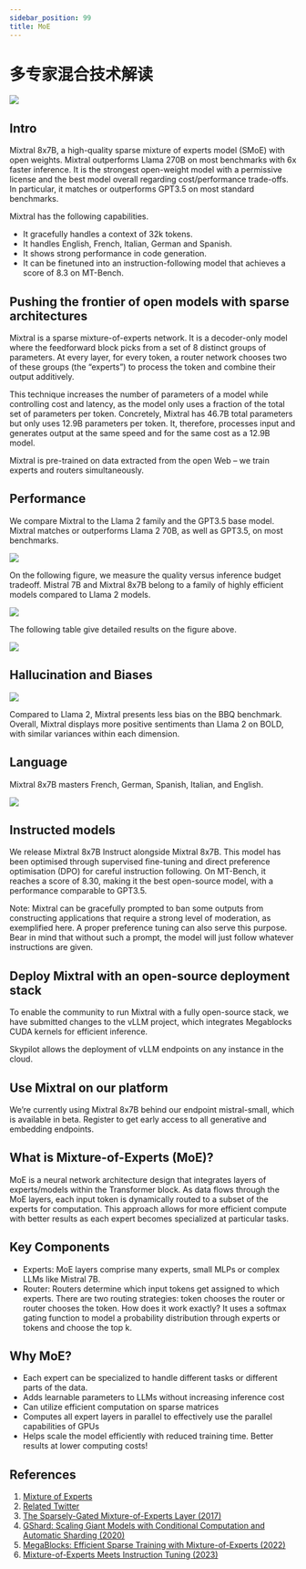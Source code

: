 ```yaml
---
sidebar_position: 99
title: MoE
---
```


# 多专家混合技术解读

![](./20231210/1.arch.png)

## Intro
Mixtral 8x7B, a high-quality sparse mixture of experts model (SMoE) with open weights. Mixtral outperforms Llama 270B on most benchmarks with 6x faster inference. It is the strongest open-weight model with a permissive license and the best model overall regarding cost/performance trade-offs. In particular, it matches or outperforms GPT3.5 on most standard benchmarks.

Mixtral has the following capabilities.

* It gracefully handles a context of 32k tokens.
* It handles English, French, Italian, German and Spanish.
* It shows strong performance in code generation.
* It can be finetuned into an instruction-following model that achieves a score of 8.3 on MT-Bench.

## Pushing the frontier of open models with sparse architectures
Mixtral is a sparse mixture-of-experts network. It is a decoder-only model where the feedforward block picks from a set of 8 distinct groups of parameters. At every layer, for every token, a router network chooses two of these groups (the “experts”) to process the token and combine their output additively.

This technique increases the number of parameters of a model while controlling cost and latency, as the model only uses a fraction of the total set of parameters per token. Concretely, Mixtral has 46.7B total parameters but only uses 12.9B parameters per token. It, therefore, processes input and generates output at the same speed and for the same cost as a 12.9B model.

Mixtral is pre-trained on data extracted from the open Web – we train experts and routers simultaneously.

## Performance
We compare Mixtral to the Llama 2 family and the GPT3.5 base model. Mixtral matches or outperforms Llama 2 70B, as well as GPT3.5, on most benchmarks.

![](./20231210/2.overview.png)

On the following figure, we measure the quality versus inference budget tradeoff. Mistral 7B and Mixtral 8x7B belong to a family of highly efficient models compared to Llama 2 models.

![](./20231210/3.scaling.png)

The following table give detailed results on the figure above.

![](./20231210/4.open_models.png)

## Hallucination and Biases

![](./20231210/5.bbq_bold.png)

Compared to Llama 2, Mixtral presents less bias on the BBQ benchmark. Overall, Mixtral displays more positive sentiments than Llama 2 on BOLD, with similar variances within each dimension.

## Language
Mixtral 8x7B masters French, German, Spanish, Italian, and English.

![](./20231210/6.multilingual.png)

## Instructed models
We release Mixtral 8x7B Instruct alongside Mixtral 8x7B. This model has been optimised through supervised fine-tuning and direct preference optimisation (DPO) for careful instruction following. On MT-Bench, it reaches a score of 8.30, making it the best open-source model, with a performance comparable to GPT3.5.

Note: Mixtral can be gracefully prompted to ban some outputs from constructing applications that require a strong level of moderation, as exemplified here. A proper preference tuning can also serve this purpose. Bear in mind that without such a prompt, the model will just follow whatever instructions are given.

## Deploy Mixtral with an open-source deployment stack
To enable the community to run Mixtral with a fully open-source stack, we have submitted changes to the vLLM project, which integrates Megablocks CUDA kernels for efficient inference.

Skypilot allows the deployment of vLLM endpoints on any instance in the cloud.

## Use Mixtral on our platform
We’re currently using Mixtral 8x7B behind our endpoint mistral-small, which is available in beta. Register to get early access to all generative and embedding endpoints.

## What is Mixture-of-Experts (MoE)?
MoE is a neural network architecture design that integrates layers of experts/models within the Transformer block. As data flows through the MoE layers, each input token is dynamically routed to a subset of the experts for computation. This approach allows for more efficient compute with better results as each expert becomes specialized at particular tasks.

## Key Components
- Experts: MoE layers comprise many experts, small MLPs or complex LLMs like Mistral 7B.
- Router: Routers determine which input tokens get assigned to which experts. There are two routing strategies: token chooses the router or router chooses the token. How does it work exactly? It uses a softmax gating function to model a probability distribution through experts or tokens and choose the top k.

## Why MoE?
- Each expert can be specialized to handle different tasks or different parts of the data.
- Adds learnable parameters to LLMs without increasing inference cost
- Can utilize efficient computation on sparse matrices
- Computes all expert layers in parallel to effectively use the parallel capabilities of GPUs
- Helps scale the model efficiently with reduced training time. Better results at lower computing costs!

## References
1. [Mixture of Experts](https://mistral.ai/news/mixtral-of-experts/)
2. [Related Twitter](https://twitter.com/sophiamyang/status/1733505991600148892)
3. [The Sparsely-Gated Mixture-of-Experts Layer (2017)](https://arxiv.org/pdf/1701.06538.pdf)
4. [GShard: Scaling Giant Models with Conditional Computation and Automatic Sharding (2020)](https://arxiv.org/pdf/2006.16668.pdf)
5. [MegaBlocks: Efficient Sparse Training with Mixture-of-Experts (2022)](https://arxiv.org/abs/2211.15841)
6. [Mixture-of-Experts Meets Instruction Tuning (2023)](https://arxiv.org/pdf/2305.14705.pdf)
